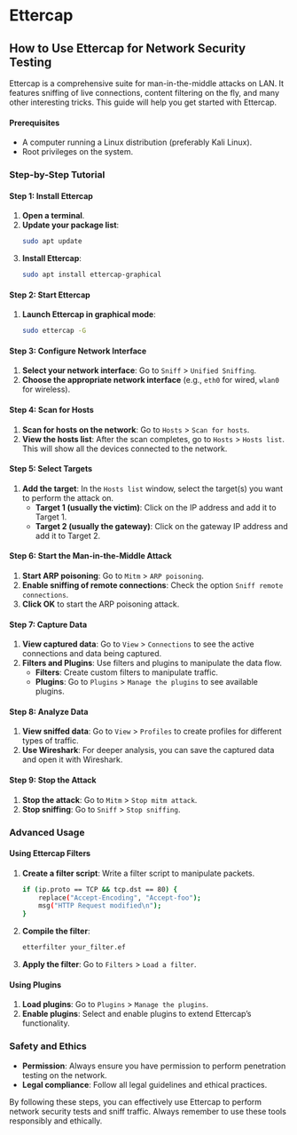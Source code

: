 # Ettercap

## How to Use Ettercap for Network Security Testing

Ettercap is a comprehensive suite for man-in-the-middle attacks on LAN. It features sniffing of live connections, content filtering on the fly, and many other interesting tricks. This guide will help you get started with Ettercap.

#### Prerequisites
- A computer running a Linux distribution (preferably Kali Linux).
- Root privileges on the system.

### Step-by-Step Tutorial

#### Step 1: Install Ettercap
1. **Open a terminal**.
2. **Update your package list**:
   ```sh
   sudo apt update
   ```
3. **Install Ettercap**:
   ```sh
   sudo apt install ettercap-graphical
   ```

#### Step 2: Start Ettercap
1. **Launch Ettercap in graphical mode**:
   ```sh
   sudo ettercap -G
   ```

#### Step 3: Configure Network Interface
1. **Select your network interface**: Go to `Sniff` > `Unified Sniffing`.
2. **Choose the appropriate network interface** (e.g., `eth0` for wired, `wlan0` for wireless).

#### Step 4: Scan for Hosts
1. **Scan for hosts on the network**: Go to `Hosts` > `Scan for hosts`.
2. **View the hosts list**: After the scan completes, go to `Hosts` > `Hosts list`. This will show all the devices connected to the network.

#### Step 5: Select Targets
1. **Add the target**: In the `Hosts list` window, select the target(s) you want to perform the attack on.
   - **Target 1 (usually the victim)**: Click on the IP address and add it to Target 1.
   - **Target 2 (usually the gateway)**: Click on the gateway IP address and add it to Target 2.

#### Step 6: Start the Man-in-the-Middle Attack
1. **Start ARP poisoning**: Go to `Mitm` > `ARP poisoning`.
2. **Enable sniffing of remote connections**: Check the option `Sniff remote connections`.
3. **Click OK** to start the ARP poisoning attack.

#### Step 7: Capture Data
1. **View captured data**: Go to `View` > `Connections` to see the active connections and data being captured.
2. **Filters and Plugins**: Use filters and plugins to manipulate the data flow.
   - **Filters**: Create custom filters to manipulate traffic.
   - **Plugins**: Go to `Plugins` > `Manage the plugins` to see available plugins.

#### Step 8: Analyze Data
1. **View sniffed data**: Go to `View` > `Profiles` to create profiles for different types of traffic.
2. **Use Wireshark**: For deeper analysis, you can save the captured data and open it with Wireshark.

#### Step 9: Stop the Attack
1. **Stop the attack**: Go to `Mitm` > `Stop mitm attack`.
2. **Stop sniffing**: Go to `Sniff` > `Stop sniffing`.

### Advanced Usage

#### Using Ettercap Filters
1. **Create a filter script**: Write a filter script to manipulate packets.
   ```sh
   if (ip.proto == TCP && tcp.dst == 80) {
       replace("Accept-Encoding", "Accept-foo");
       msg("HTTP Request modified\n");
   }
   ```
2. **Compile the filter**:
   ```sh
   etterfilter your_filter.ef
   ```
3. **Apply the filter**: Go to `Filters` > `Load a filter`.

#### Using Plugins
1. **Load plugins**: Go to `Plugins` > `Manage the plugins`.
2. **Enable plugins**: Select and enable plugins to extend Ettercap’s functionality.

### Safety and Ethics
- **Permission**: Always ensure you have permission to perform penetration testing on the network.
- **Legal compliance**: Follow all legal guidelines and ethical practices.

By following these steps, you can effectively use Ettercap to perform network security tests and sniff traffic. Always remember to use these tools responsibly and ethically.